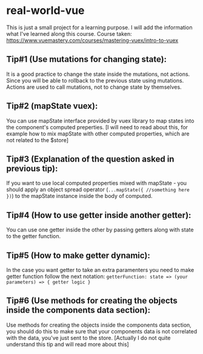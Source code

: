 # real-world-vue

This is just a small project for a learning purpose. I will add the information what I've learned along this course.
Course taken: https://www.vuemastery.com/courses/mastering-vuex/intro-to-vuex

## Tip#1 (Use mutations for changing state):

It is a good practice to change the state inside the mutations, not actions. Since you will be able to rollback to the previous state using mutations. Actions are used to call mutations, not to change state by themselves.

## Tip#2 (mapState vuex):

You can use mapState interface provided by vuex library to map states into the component's computed preperties. [I will need to read about this, for example how to mix mapState with other computed properties, which are not related to the $store]

## Tip#3 (Explanation of the question asked in previous tip):

If you want to use local computed properties mixed with mapState - you should apply an object spread operator (`...mapState({ //something here })`) to the mapState instance inside the body of computed.

## Tip#4 (How to use getter inside another getter):

You can use one getter inside the other by passing getters along with state to the getter function.

## Tip#5 (How to make getter dynamic):

In the case you want getter to take an extra paramenters you need to make getter function follow the next notation: `getterFunction: state => (your parameters) => { getter logic }`

## Tip#6 (Use methods for creating the objects inside the components data section):

Use methods for creating the objects inside the components data section, you should do this to make sure that your components data is not correlated with the data, you've just sent to the store. [Actually I do not quite understand this tip and will read more about this]
